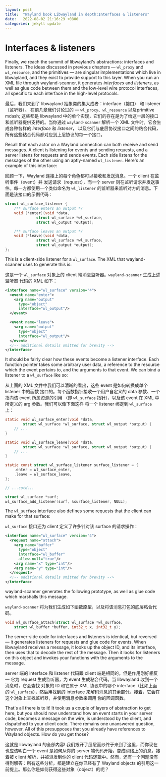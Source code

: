 ```yaml
---
layout: post
title:  "Wayland book Libwayland in depth:Interfaces & listeners"
date:   2022-08-02 21:16:29 +0800
categories: jekyll update
---
```

# Interfaces & listeners

Finally, we reach the summit of libwayland's abstractions: interfaces and
listeners. The ideas discussed in previous chapters &mdash; `wl_proxy` and
`wl_resource`, and the primitives &mdash; are singular implementations which 
live in libwayland, and they exist to provide support to this layer. When you
run an XML file through wayland-scanner, it generates *interfaces* and
*listeners*, as well as glue code between them and the low-level wire protocol
interfaces, all specific to each interface in the high-level protocols.

最后，我们来到了 libwayland 抽象类的集大成者：interface（接口） 和 listener（监听器）。
在前几章我们讨论过的 &mdash; `wl_proxy`、`wl_resource` 以及primitive mdash; 这些都是
libwayland 中的单个实现，它们的存在是为了给这一层的接口和监听器提供支持的。当你通过
`wayland-scanner` 解析一个 XML 文件时，它会生成各种各样的 *interface* 和 *listener*，
以及它们与底层协议接口之间的粘合代码，所有这些粘合代码都对应到上层协议的每一个接口。

Recall that each actor on a Wayland connection can both receive and send
messages. A client is listening for events and sending requests, and a server
listens for requests and sends events. Each side listens for the messages of the
other using an aptly-named `wl_listener`. Here's an example of this interface:

回顾一下，Wayland 连接上的每个角色都可以接收和发送消息。一个 client 在监听事件（event）并
发送请求（request），而一个 server 则在监听请求并发送事件。每一方都使用一个类似命名为
`wl_listener` 的监听器来监听对方的消息。下面是该接口的示例代码：

```c
struct wl_surface_listener {
	/** surface enters an output */
	void (*enter)(void *data,
		      struct wl_surface *wl_surface,
		      struct wl_output *output);

	/** surface leaves an output */
	void (*leave)(void *data,
		      struct wl_surface *wl_surface,
		      struct wl_output *output);
};
```

This is a client-side listener for a `wl_surface`. The XML that wayland-scanner
uses to generate this is:

这是一个 `wl_surface` 对象上的 client 端消息监听器。`wayland-scanner` 生成上述监听器
代码的 XML 如下：

```xml
<interface name="wl_surface" version="4">
  <event name="enter">
    <arg name="output"
      type="object"
      interface="wl_output"/>
  </event>

  <event name="leave">
    <arg name="output"
      type="object"
      interface="wl_output"/>
  </event>
  <!-- additional details omitted for brevity -->
</interface>
```

It should be fairly clear how these events become a listener interface. Each
function pointer takes some arbitrary user data, a reference to the resource
which the event pertains to, and the arguments to that event. We can bind a
listener to a `wl_surface` like so:

从上面的 XML 文件中我们可以清晰的看出，这些 event 是如何转换成单个 listener 中的函数
接口的。每个函数指针接收一个用户自定义的 data 参数、一个指向该 event 所属资源的引用
（即 `wl_surface` 指针），以及该 event 在 XML 中所定义的 arg 参数。我们可以像下面这样
将一个 listener 绑定到 `wl_surface` 上：

```c
static void wl_surface_enter(void *data,
        struct wl_surface *wl_surface, struct wl_output *output) {
    // ...
}

static void wl_surface_leave(void *data,
        struct wl_surface *wl_surface, struct wl_output *output) {
    // ...
}

static const struct wl_surface_listener surface_listener = {
    .enter = wl_surface_enter,
    .leave = wl_surface_leave,
};

// ...cotd...

struct wl_surface *surf;
wl_surface_add_listener(surf, &surface_listener, NULL);
```

The `wl_surface` interface also defines some requests that the client can make
for that surface:

`wl_surface` 接口还为 client 定义了许多针对该 surface 的请求操作：

```xml
<interface name="wl_surface" version="4">
  <request name="attach">
    <arg name="buffer"
      type="object"
      interface="wl_buffer"
      allow-null="true"/>
    <arg name="x" type="int"/>
    <arg name="y" type="int"/>
  </request>
  <!-- additional details omitted for brevity -->
</interface>
```

wayland-scanner generates the following prototype, as well as glue code which
marshalls this message.

`wayland-scanner` 将为我们生成如下函数原型，以及将该消息打包的底层粘合代码。

```c
void wl_surface_attach(struct wl_surface *wl_surface,
    struct wl_buffer *buffer, int32_t x, int32_t y);
```

The server-side code for interfaces and listeners is identical, but reversed 
&mdash; it generates listeners for requests and glue code for events. When 
libwayland receives a message, it looks up the object ID, and its interface, 
then uses that to decode the rest of the message. Then it looks for listeners on
this object and invokes your functions with the arguments to the message.

server 端的 interface 和 listener 代码跟 client 端是相同的，但是作用刚好相反 &mdash; 
它为 request 生成监听器，为 event 生成粘合代码。当 libwayland 收到一个消息时，它会查找
对象的 ID 和它属于 XML 协议中的哪个 interface（比如上面的 `wl_surface`），然后用找到的
interface 来解码消息的其余部分。接着，它会在这个对象上查找监听器，并使用消息参数来调用
你的回调函数。

That's all there is to it! It took us a couple of layers of abstraction to get
here, but you should now understand how an event starts in your server code,
becomes a message on the wire, is understood by the client, and dispatched to
your client code. There remains one unanswered question, however. All of this
presupposes that you already have references to Wayland objects. How do you get
those?

这就是 libwayland 的全部内容! 我们拨开了层层面纱终于来到了这里，而你现在也应该明白一个 event
是如何从你的 server 端代码开始，变成网络上的消息，接着被 client 解析，并被派发到你的 client
代码逻辑中。然而，还有一个问题没有得到解答：所有这些分析，都是建立在你已经有了 Wayland objects
的引用这一前提上。那么你是如何获得这些对象（object）的呢？

